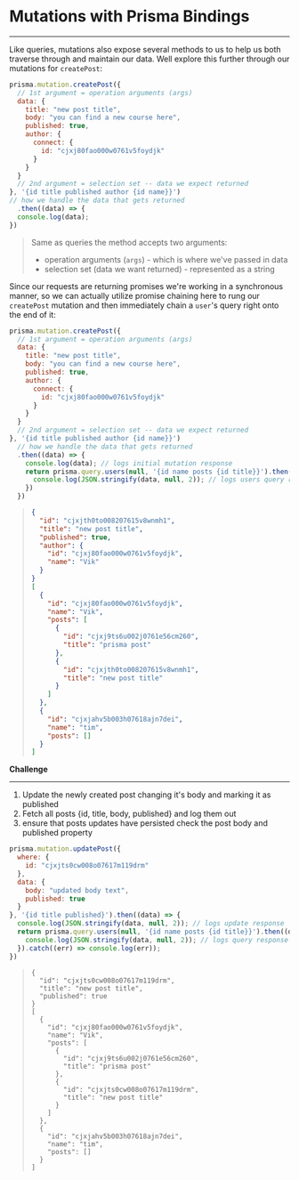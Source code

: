 # Mutations with Prisma Bindings

---------------------------------

Like queries, mutations also expose several methods to us to help us both traverse through and maintain our data. Well explore this further through our mutations for `createPost`:

```jsx
prisma.mutation.createPost({ 
  // 1st argument = operation arguments (args)
  data: {
    title: "new post title",
    body: "you can find a new course here",
    published: true,
    author: {
      connect: {
        id: "cjxj80fao000w0761v5foydjk"
      }
    }
  }
  // 2nd argument = selection set -- data we expect returned
}, '{id title published author {id name}}')
// how we handle the data that gets returned  
  .then((data) => {
  console.log(data);
})
```

> Same as queries the method accepts two arguments: 
>
> - operation arguments (`args`) - which is where we've passed in data
> - selection set (data we want returned) - represented as a string



Since our requests are returning promises we're working in a synchronous manner, so we can actually utilize promise chaining here to rung our `createPost` mutation and then immediately chain a `user`'s query right onto the end of it:

```js
prisma.mutation.createPost({
  // 1st argument = operation arguments (args)
  data: {
    title: "new post title",
    body: "you can find a new course here",
    published: true,
    author: {
      connect: {
        id: "cjxj80fao000w0761v5foydjk"
      }
    }
  }
  // 2nd argument = selection set -- data we expect returned
}, '{id title published author {id name}}')
  // how we handle the data that gets returned
  .then((data) => {
    console.log(data); // logs initial mutation response
    return prisma.query.users(null, '{id name posts {id title}}').then((data) => {
      console.log(JSON.stringify(data, null, 2)); // logs users query response ⚠️
    })
  })
```

> ```json
> {
>   "id": "cjxjth0to008207615v8wnmh1",
>   "title": "new post title",
>   "published": true,
>   "author": {
>     "id": "cjxj80fao000w0761v5foydjk",
>     "name": "Vik"
>   }
> }
> [
>   {
>     "id": "cjxj80fao000w0761v5foydjk",
>     "name": "Vik",
>     "posts": [
>       {
>         "id": "cjxj9ts6u002j0761e56cm260",
>         "title": "prisma post"
>       },
>       {
>         "id": "cjxjth0to008207615v8wnmh1",
>         "title": "new post title"
>       }
>     ]
>   },
>   {
>     "id": "cjxjahv5b003h07618ajn7dei",
>     "name": "tim",
>     "posts": []
>   }
> ]
> ```
>
> 

**Challenge**

---------------------------------

1. Update the newly created post changing it's body and marking it as published
2. Fetch all posts {id, title, body, published} and log them out
3. ensure that posts updates have persisted check the post body and published property

```js
prisma.mutation.updatePost({
  where: {
    id: "cjxjts0cw008o07617m119drm"
  },
  data: {
    body: "updated body text",
    published: true
  }
}, '{id title published}').then((data) => {
  console.log(JSON.stringify(data, null, 2)); // logs update response
  return prisma.query.users(null, '{id name posts {id title}}').then((data) => {
    console.log(JSON.stringify(data, null, 2)); // logs query response
  }).catch((err) => console.log(err));
})
```

> ```shell
> {
>   "id": "cjxjts0cw008o07617m119drm",
>   "title": "new post title",
>   "published": true
> }
> [
>   {
>     "id": "cjxj80fao000w0761v5foydjk",
>     "name": "Vik",
>     "posts": [
>       {
>         "id": "cjxj9ts6u002j0761e56cm260",
>         "title": "prisma post"
>       },
>       {
>         "id": "cjxjts0cw008o07617m119drm",
>         "title": "new post title"
>       }
>     ]
>   },
>   {
>     "id": "cjxjahv5b003h07618ajn7dei",
>     "name": "tim",
>     "posts": []
>   }
> ]
> ```

